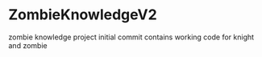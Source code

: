 # ZombieKnowledgeV2
 zombie knowledge project
 initial commit contains working code for knight and zombie
